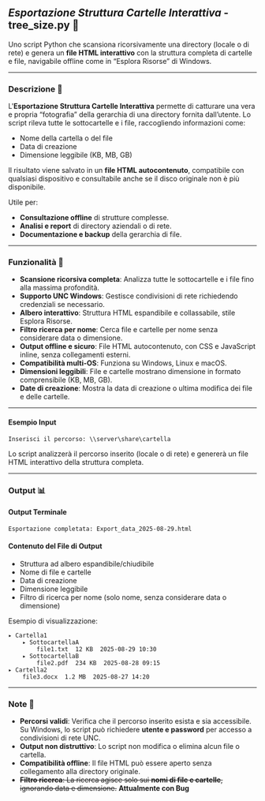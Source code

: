 ## _Esportazione Struttura Cartelle Interattiva_ - **tree_size.py** 🌳

Uno script Python che scansiona ricorsivamente una directory (locale o di rete) e genera un **file HTML interattivo** con la struttura completa di cartelle e file, navigabile offline come in “Esplora Risorse” di Windows.

---

### Descrizione 📄

L'**Esportazione Struttura Cartelle Interattiva** permette di catturare una vera e propria “fotografia” della gerarchia di una directory fornita dall’utente. Lo script rileva tutte le sottocartelle e i file, raccogliendo informazioni come:

- Nome della cartella o del file
- Data di creazione
- Dimensione leggibile (KB, MB, GB)

Il risultato viene salvato in un **file HTML autocontenuto**, compatibile con qualsiasi dispositivo e consultabile anche se il disco originale non è più disponibile.

Utile per:

- **Consultazione offline** di strutture complesse.
- **Analisi e report** di directory aziendali o di rete.
- **Documentazione e backup** della gerarchia di file.

---

### Funzionalità 🌟

- **Scansione ricorsiva completa**: Analizza tutte le sottocartelle e i file fino alla massima profondità.
- **Supporto UNC Windows**: Gestisce condivisioni di rete richiedendo credenziali se necessario.
- **Albero interattivo**: Struttura HTML espandibile e collassabile, stile Esplora Risorse.
- **Filtro ricerca per nome**: Cerca file e cartelle per nome senza considerare data o dimensione.
- **Output offline e sicuro**: File HTML autocontenuto, con CSS e JavaScript inline, senza collegamenti esterni.
- **Compatibilità multi-OS**: Funziona su Windows, Linux e macOS.
- **Dimensioni leggibili**: File e cartelle mostrano dimensione in formato comprensibile (KB, MB, GB).
- **Date di creazione**: Mostra la data di creazione o ultima modifica dei file e delle cartelle.

---

#### Esempio Input

```plaintext
Inserisci il percorso: \\server\share\cartella
```

Lo script analizzerà il percorso inserito (locale o di rete) e genererà un file HTML interattivo della struttura completa.

---

### Output 📊

#### Output Terminale

```plaintext
Esportazione completata: Export_data_2025-08-29.html
```

#### Contenuto del File di Output

- Struttura ad albero espandibile/chiudibile
- Nome di file e cartelle
- Data di creazione
- Dimensione leggibile
- Filtro di ricerca per nome (solo nome, senza considerare data o dimensione)

Esempio di visualizzazione:

```
▸ Cartella1
    ▸ SottocartellaA
        file1.txt  12 KB  2025-08-29 10:30
    ▸ SottocartellaB
        file2.pdf  234 KB  2025-08-28 09:15
▸ Cartella2
    file3.docx  1.2 MB  2025-08-27 14:20
```

---

### Note 📝

- **Percorsi validi**: Verifica che il percorso inserito esista e sia accessibile. Su Windows, lo script può richiedere **utente e password** per accesso a condivisioni di rete UNC.
- **Output non distruttivo**: Lo script non modifica o elimina alcun file o cartella.
- **Compatibilità offline**: Il file HTML può essere aperto senza collegamento alla directory originale.
- <del>**Filtro ricerca**: La ricerca agisce solo sui **nomi di file e cartelle**, ignorando data e dimensione.</del> **Attualmente con Bug**
